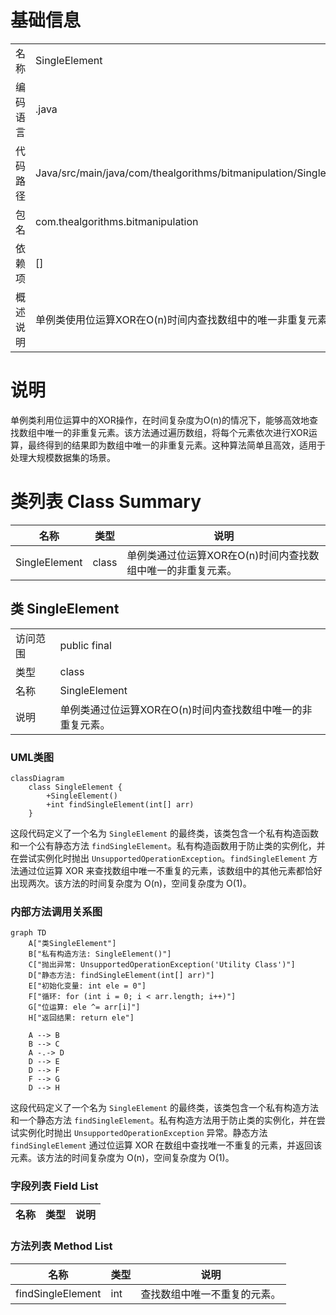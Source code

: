 # 基础信息

|      |      |
|------|------|
| 名称 | SingleElement |
| 编码语言 | .java |
| 代码路径 | Java/src/main/java/com/thealgorithms/bitmanipulation/SingleElement.java |
| 包名 | com.thealgorithms.bitmanipulation |
| 依赖项 | [] |
| 概述说明 | 单例类使用位运算XOR在O(n)时间内查找数组中的唯一非重复元素。 |

# 说明

单例类利用位运算中的XOR操作，在时间复杂度为O(n)的情况下，能够高效地查找数组中唯一的非重复元素。该方法通过遍历数组，将每个元素依次进行XOR运算，最终得到的结果即为数组中唯一的非重复元素。这种算法简单且高效，适用于处理大规模数据集的场景。

# 类列表 Class Summary

| 名称   | 类型  | 说明 |
|-------|------|-------------|
| SingleElement | class | 单例类通过位运算XOR在O(n)时间内查找数组中唯一的非重复元素。 |



## 类 SingleElement

|      |      |
|------|------|
| 访问范围 | public final |
| 类型 | class |
| 名称 | SingleElement |
| 说明 | 单例类通过位运算XOR在O(n)时间内查找数组中唯一的非重复元素。 |


### UML类图

```mermaid
classDiagram
    class SingleElement {
        +SingleElement()
        +int findSingleElement(int[] arr)
    }
```

这段代码定义了一个名为 `SingleElement` 的最终类，该类包含一个私有构造函数和一个公有静态方法 `findSingleElement`。私有构造函数用于防止类的实例化，并在尝试实例化时抛出 `UnsupportedOperationException`。`findSingleElement` 方法通过位运算 XOR 来查找数组中唯一不重复的元素，该数组中的其他元素都恰好出现两次。该方法的时间复杂度为 O(n)，空间复杂度为 O(1)。


### 内部方法调用关系图

```mermaid
graph TD
    A["类SingleElement"]
    B["私有构造方法: SingleElement()"]
    C["抛出异常: UnsupportedOperationException('Utility Class')"]
    D["静态方法: findSingleElement(int[] arr)"]
    E["初始化变量: int ele = 0"]
    F["循环: for (int i = 0; i < arr.length; i++)"]
    G["位运算: ele ^= arr[i]"]
    H["返回结果: return ele"]

    A --> B
    B --> C
    A -.-> D
    D --> E
    D --> F
    F --> G
    D --> H
```

这段代码定义了一个名为 `SingleElement` 的最终类，该类包含一个私有构造方法和一个静态方法 `findSingleElement`。私有构造方法用于防止类的实例化，并在尝试实例化时抛出 `UnsupportedOperationException` 异常。静态方法 `findSingleElement` 通过位运算 XOR 在数组中查找唯一不重复的元素，并返回该元素。该方法的时间复杂度为 O(n)，空间复杂度为 O(1)。

### 字段列表 Field List

| 名称  | 类型  | 说明 |
|-------|-------|------|

### 方法列表 Method List

| 名称  | 类型  | 说明 |
|-------|-------|------|
| findSingleElement | int | 查找数组中唯一不重复的元素。 |




